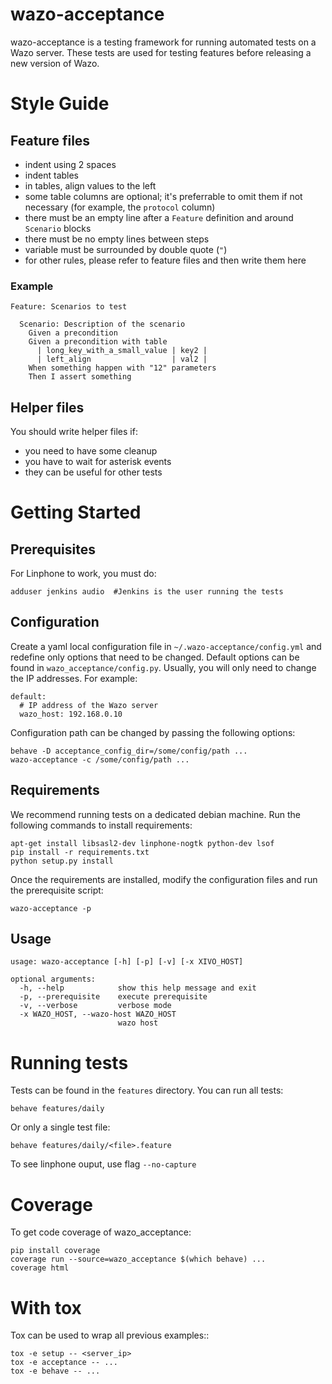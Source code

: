# wazo-acceptance

wazo-acceptance is a testing framework for running automated tests on a Wazo server.
These tests are used for testing features before releasing a new version of Wazo.


# Style Guide

## Feature files

* indent using 2 spaces
* indent tables
* in tables, align values to the left
* some table columns are optional; it's preferrable to omit them if not necessary (for example, the `protocol` column)
* there must be an empty line after a `Feature` definition and around `Scenario` blocks
* there must be no empty lines between steps
* variable must be surrounded by double quote (`"`)
* for other rules, please refer to feature files and then write them here

### Example
```
Feature: Scenarios to test

  Scenario: Description of the scenario
    Given a precondition
    Given a precondition with table
      | long_key_with_a_small_value | key2 |
      | left_align                  | val2 |
    When something happen with "12" parameters
    Then I assert something
```

## Helper files

You should write helper files if:
* you need to have some cleanup
* you have to wait for asterisk events
* they can be useful for other tests

# Getting Started

## Prerequisites

For Linphone to work, you must do:

    adduser jenkins audio  #Jenkins is the user running the tests


## Configuration

Create a yaml local configuration file in ```~/.wazo-acceptance/config.yml``` and
redefine only options that need to be changed. Default options can be found in
```wazo_acceptance/config.py```. Usually, you will only need to change the IP
addresses. For example:

    default:
      # IP address of the Wazo server
      wazo_host: 192.168.0.10

Configuration path can be changed by passing the following options:

    behave -D acceptance_config_dir=/some/config/path ...
    wazo-acceptance -c /some/config/path ...


## Requirements

We recommend running tests on a dedicated debian machine. Run the following
commands to install requirements:

    apt-get install libsasl2-dev linphone-nogtk python-dev lsof
    pip install -r requirements.txt
    python setup.py install

Once the requirements are installed, modify the configuration files and run the prerequisite script:

    wazo-acceptance -p


## Usage

	usage: wazo-acceptance [-h] [-p] [-v] [-x XIVO_HOST]

	optional arguments:
	  -h, --help            show this help message and exit
	  -p, --prerequisite    execute prerequisite
	  -v, --verbose         verbose mode
	  -x WAZO_HOST, --wazo-host WAZO_HOST
	                        wazo host


# Running tests

Tests can be found in the ```features``` directory. You can run all tests:

    behave features/daily

Or only a single test file:

    behave features/daily/<file>.feature

To see linphone ouput, use flag `--no-capture`


# Coverage

To get code coverage of wazo_acceptance:

    pip install coverage
    coverage run --source=wazo_acceptance $(which behave) ...
    coverage html

# With tox

Tox can be used to wrap all previous examples::

    tox -e setup -- <server_ip>
    tox -e acceptance -- ...
    tox -e behave -- ...
